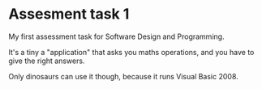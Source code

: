 # Assesment task 1

My first assessment task for Software Design and Programming.

It's a tiny a "application" that asks you maths operations, and you have to give the right answers.

Only dinosaurs can use it though, because it runs Visual Basic 2008.

